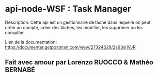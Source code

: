 # api-node-WSF : Task Manager

Description: Cette api est un gestionnaire de tâche dans lequelle on peut créer un compte, créer des tâches, les modifier, les supprimer ou les consulter

Lien de la documentation: https://documenter.getpostman.com/view/27324629/2s93si1VJR

## Fait avec amour par Lorenzo RUOCCO & Mathéo BERNABÉ 
